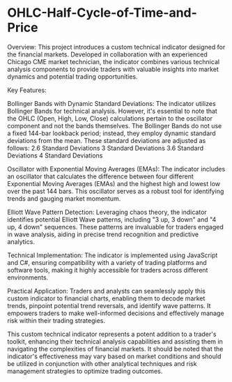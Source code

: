 # OHLC-Half-Cycle-of-Time-and-Price
Overview: This project introduces a custom technical indicator designed for the financial markets. Developed in collaboration with an experienced Chicago CME market technician, the indicator combines various technical analysis components to provide traders with valuable insights into market dynamics and potential trading opportunities.

Key Features:

Bollinger Bands with Dynamic Standard Deviations: The indicator utilizes Bollinger Bands for technical analysis. However, it's essential to note that the OHLC (Open, High, Low, Close) calculations pertain to the oscillator component and not the bands themselves. The Bollinger Bands do not use a fixed 144-bar lookback period; instead, they employ dynamic standard deviations from the mean. These standard deviations are adjusted as follows:
2.6 Standard Deviations
3 Standard Deviations
3.6 Standard Deviations
4 Standard Deviations

Oscillator with Exponential Moving Averages (EMAs): The indicator includes an oscillator that calculates the difference between four different Exponential Moving Averages (EMAs) and the highest high and lowest low over the past 144 bars. This oscillator serves as a robust tool for identifying trends and gauging market momentum.

Elliott Wave Pattern Detection: Leveraging chaos theory, the indicator identifies potential Elliott Wave patterns, including "3 up, 3 down" and "4 up, 4 down" sequences. These patterns are invaluable for traders engaged in wave analysis, aiding in precise trend recognition and predictive analytics.

Technical Implementation: The indicator is implemented using JavaScript and C#, ensuring compatibility with a variety of trading platforms and software tools, making it highly accessible for traders across different environments.

Practical Application: Traders and analysts can seamlessly apply this custom indicator to financial charts, enabling them to decode market trends, pinpoint potential trend reversals, and identify wave patterns. It empowers traders to make well-informed decisions and effectively manage risk within their trading strategies.

This custom technical indicator represents a potent addition to a trader's toolkit, enhancing their technical analysis capabilities and assisting them in navigating the complexities of financial markets. It should be noted that the indicator's effectiveness may vary based on market conditions and should be utilized in conjunction with other analytical techniques and risk management strategies to optimize trading outcomes.
